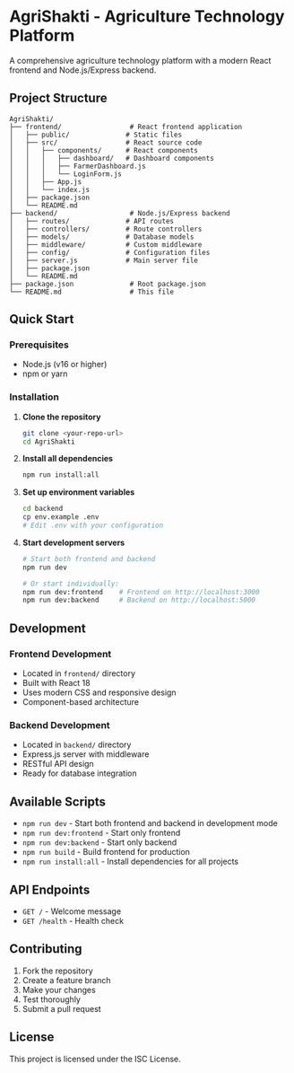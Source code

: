 # AgriShakti - Agriculture Technology Platform

A comprehensive agriculture technology platform with a modern React frontend and Node.js/Express backend.

## Project Structure

```
AgriShakti/
├── frontend/                 # React frontend application
│   ├── public/              # Static files
│   ├── src/                 # React source code
│   │   ├── components/      # React components
│   │   │   ├── dashboard/   # Dashboard components
│   │   │   ├── FarmerDashboard.js
│   │   │   └── LoginForm.js
│   │   ├── App.js
│   │   └── index.js
│   ├── package.json
│   └── README.md
├── backend/                  # Node.js/Express backend
│   ├── routes/              # API routes
│   ├── controllers/         # Route controllers
│   ├── models/              # Database models
│   ├── middleware/          # Custom middleware
│   ├── config/              # Configuration files
│   ├── server.js            # Main server file
│   ├── package.json
│   └── README.md
├── package.json              # Root package.json
└── README.md                 # This file
```


## Quick Start

### Prerequisites
- Node.js (v16 or higher)
- npm or yarn

### Installation

1. **Clone the repository**
   ```bash
   git clone <your-repo-url>
   cd AgriShakti
   ```

2. **Install all dependencies**
   ```bash
   npm run install:all
   ```

3. **Set up environment variables**
   ```bash
   cd backend
   cp env.example .env
   # Edit .env with your configuration
   ```

4. **Start development servers**
   ```bash
   # Start both frontend and backend
   npm run dev
   
   # Or start individually:
   npm run dev:frontend    # Frontend on http://localhost:3000
   npm run dev:backend     # Backend on http://localhost:5000
   ```

## Development

### Frontend Development
- Located in `frontend/` directory
- Built with React 18
- Uses modern CSS and responsive design
- Component-based architecture

### Backend Development
- Located in `backend/` directory
- Express.js server with middleware
- RESTful API design
- Ready for database integration

## Available Scripts

- `npm run dev` - Start both frontend and backend in development mode
- `npm run dev:frontend` - Start only frontend
- `npm run dev:backend` - Start only backend
- `npm run build` - Build frontend for production
- `npm run install:all` - Install dependencies for all projects

## API Endpoints

- `GET /` - Welcome message
- `GET /health` - Health check

## Contributing

1. Fork the repository
2. Create a feature branch
3. Make your changes
4. Test thoroughly
5. Submit a pull request

## License

This project is licensed under the ISC License.
